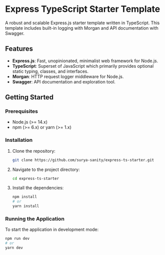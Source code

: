 # Express TypeScript Starter Template

A robust and scalable Express.js starter template written in TypeScript. This template includes built-in logging with Morgan and API documentation with Swagger.

## Features

- **Express.js**: Fast, unopinionated, minimalist web framework for Node.js.
- **TypeScript**: Superset of JavaScript which primarily provides optional static typing, classes, and interfaces.
- **Morgan**: HTTP request logger middleware for Node.js.
- **Swagger**: API documentation and exploration tool.

## Getting Started

### Prerequisites

- Node.js (>= 14.x)
- npm (>= 6.x) or yarn (>= 1.x)

### Installation

1. Clone the repository:

   ```bash
   git clone https://github.com/surya-sanity/express-ts-starter.git
   ```

2. Navigate to the project directory:

   ```bash
   cd express-ts-starter
   ```

3. Install the dependencies:

   ```bash
   npm install
   # or
   yarn install
   ```

### Running the Application

To start the application in development mode:

```bash
npm run dev
# or
yarn dev
```
